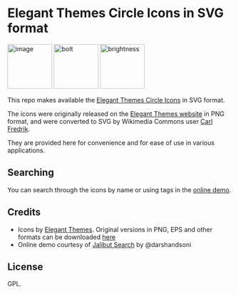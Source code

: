 # Elegant Themes Circle Icons in SVG format

<img src="https://dohliam.github.io/elegant-circles/svg/image.svg" alt="image" width="100" height="100">
<img src="https://dohliam.github.io/elegant-circles/svg/bolt.svg" alt="bolt" width="100" height="100">
<img src="https://dohliam.github.io/elegant-circles/svg/brightness.svg" alt="brightness" width="100" height="100">

This repo makes available the [Elegant Themes Circle Icons](https://commons.wikimedia.org/wiki/Category:Elegant_Themes_Circle_Icons) in SVG format.

The icons were originally released on the [Elegant Themes website](http://www.elegantthemes.com/blog/freebie-of-the-week/beautiful-flat-icons-for-free) in PNG format, and were converted to SVG by Wikimedia Commons user [Carl Fredrik](https://commons.wikimedia.org/wiki/User:CFCF).

They are provided here for convenience and for ease of use in various applications.

## Searching

You can search through the icons by name or using tags in the [online demo](https://dohliam.github.io/elegant-circles/).

## Credits

* Icons by [Elegant Themes](http://www.elegantthemes.com/blog/freebie-of-the-week/beautiful-flat-icons-for-free). Original versions in PNG, EPS and other formats can be downloaded [here](http://www.elegantthemes.com/blog/freebie-of-the-week/beautiful-flat-icons-for-free)
* Online demo courtesy of [Jalibut Search](https://github.com/darshandsoni/jalibut) by @darshandsoni

## License

GPL.
